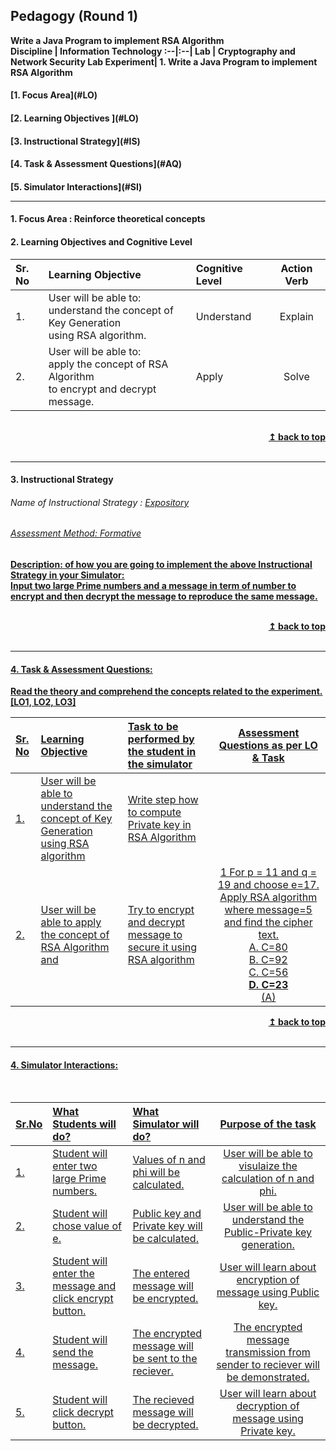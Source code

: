 ## Pedagogy (Round 1)
<b> Write a Java Program to implement RSA Algorithm <a name="top"></a> <br>
<b>Discipline | <b>Information Technology
:--|:--|
<b> Lab | <b> Cryptography and Network Security Lab
<b> Experiment|     <b> 1. Write a Java Program to implement RSA Algorithm

<h4> [1. Focus Area](#LO)
<h4> [2. Learning Objectives ](#LO)
<h4> [3. Instructional Strategy](#IS)
<h4> [4. Task & Assessment Questions](#AQ)
<h4> [5. Simulator Interactions](#SI)
<hr>

<a name="LO"></a>
#### 1. Focus Area : Reinforce theoretical concepts

#### 2. Learning Objectives and Cognitive Level


Sr. No |	Learning Objective	| Cognitive Level | Action Verb
:--|:--|:--|:-:
1.| User will be able to: <br>understand the concept of Key Generation <br> using RSA algorithm. |Understand|Explain
2.| User will be able to: <br>apply the concept of RSA Algorithm <br> to encrypt and decrypt message. | Apply| Solve



<br/>
<div align="right">
    <b><a href="#top">↥ back to top</a></b>
</div>
<br/>
<hr>

<a name="IS"></a>
#### 3. Instructional Strategy
###### Name of Instructional Strategy  :    <u> Expository
###### Assessment Method: Formative 

<u> <b>Description: </b> of how you are going to implement the above Instructional Strategy in your Simulator: </u>
<br>
 Input two large Prime numbers and a message in term of number to encrypt and then decrypt the message to reproduce the same message.

<br/>
<div align="right">
    <b><a href="#top">↥ back to top</a></b>
</div>
<br/>
<hr>

<a name="AQ"></a>
#### 4. Task & Assessment Questions:

Read the theory and comprehend the concepts related to the experiment. [LO1, LO2, LO3]
<br>

Sr. No |	Learning Objective	| Task to be performed by <br> the student  in the simulator | Assessment Questions as per LO & Task
:--|:--|:--|:-:
1.|User will be able to understand the concept of Key Generation <br> using RSA algorithm| Write step how to compute Private key in RSA Algorithm
2.|User will be able to apply the concept of RSA Algorithm and | Try to encrypt and decrypt message to secure it using RSA algorithm| 1 For p = 11 and q = 19 and choose e=17. Apply RSA algorithm where message=5 and find the cipher text. <br> A. C=80 <br> B. C=92 <br> C. C=56 <br> <b> D. C=23 </b> <br> (A)

<div align="right">
    <b><a href="#top">↥ back to top</a></b>
</div>
<br/>
<hr>

<a name="SI"></a>

#### 4. Simulator Interactions:
<br>

Sr.No | What Students will do? |	What Simulator will do?	| Purpose of the task
:--|:--|:--|:--:
1.| Student will enter two large Prime numbers. | Values of n and phi will be calculated. | User will be able to visulaize the calculation of n and phi.
2.| Student will chose value of e. | Public key and Private key will be calculated.  | User will be able to understand the Public-Private key generation.
3.| Student will enter the message and click encrypt button. | The entered message will be encrypted. | User will learn about encryption of message using Public key.
4.| Student will send the message. | The encrypted message will be sent to the reciever.  | The encrypted message transmission from sender to reciever will be demonstrated.
5.| Student will click decrypt button. | The recieved message will be decrypted.  | User will learn about decryption of message using Private key.
